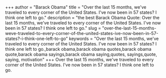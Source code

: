 +++
author = "Barack Obama"
title = "Over the last 15 months, we've traveled to every corner of the United States. I've now been in 57 states? I think one left to go."
description = "the best Barack Obama Quote: Over the last 15 months, we've traveled to every corner of the United States. I've now been in 57 states? I think one left to go."
slug = "over-the-last-15-months-weve-traveled-to-every-corner-of-the-united-states-ive-now-been-in-57-states?-i-think-one-left-to-go"
keywords = "Over the last 15 months, we've traveled to every corner of the United States. I've now been in 57 states? I think one left to go.,barack obama,barack obama quotes,barack obama quote,barack obama sayings,barack obama saying,quotes, sayings,quote, saying, motivation"
+++
Over the last 15 months, we've traveled to every corner of the United States. I've now been in 57 states? I think one left to go.
